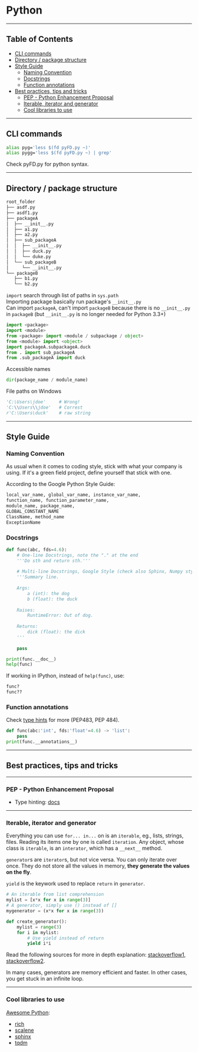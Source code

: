<!-- omit in toc -->
# Python

-------

<!-- omit in toc -->
## Table of Contents

- [CLI commands](#cli-commands)
- [Directory / package structure](#directory--package-structure)
- [Style Guide](#style-guide)
  - [Naming Convention](#naming-convention)
  - [Docstrings](#docstrings)
  - [Function annotations](#function-annotations)
- [Best practices, tips and tricks](#best-practices-tips-and-tricks)
  - [PEP - Python Enhancement Proposal](#pep---python-enhancement-proposal)
  - [Iterable, iterator and generator](#iterable-iterator-and-generator)
  - [Cool libraries to use](#cool-libraries-to-use)

-------

## CLI commands

```bash
alias pyg='less $(fd pyFD.py ~)'
alias pygg='less $(fd pyFD.py ~) | grep'
```

Check pyFD.py for python syntax.

-------

## Directory / package structure

```bash
root_folder
├── asdf.py
├── asdf1.py
├── packageA
│  ├── __init__.py
│  ├── a1.py
│  ├── a2.py
│  ├── sub_packageA
│  │  ├── __init__.py
│  │  ├── duck.py
│  │  └── duke.py
│  └── sub_packageB
│     └── __init__.py
└── packageB
   ├── b1.py
   └── b2.py
```

```import``` search through list of paths in ```sys.path```  
Importing package basically run package's ```__init__.py```  
Can import `packageA`, can't import `packageB` because there is no ```__init__.py``` in `packageB` (but ```__init__.py``` is no longer needed for Python 3.3+)

```python
import <package>
import <module>
from <package> import <module / subpackage / object>
from <module> import <object>
import packageA.subpackageA.duck
from . import sub_packageA
from .sub_packageA import duck
```

Accessible names

```python
dir(package_name / module_name)
```

File paths on Windows

```python
'C:\Users\jdoe'     # Wrong!
'C:\\Users\\jdoe'   # Correst
r'C:\Users\duck'    # raw string
```

-------

## Style Guide

### Naming Convention

As usual when it comes to coding style, stick with what your company is using. If it's a green field project, define yourself that stick with one.

According to the Google Python Style Guide:

```python
local_var_name, global_var_name, instance_var_name,
function_name, function_parameter_name,
module_name, package_name,
GLOBAL_CONSTANT_NAME
ClassName, method_name
ExceptionName
```

### Docstrings

```python
def func(abc, fds=4.6):
    # One-line Docstrings, note the "." at the end
    '''Do sth and return sth.'''
    
    # Multi-line Docstrings, Google Style (check also Sphinx, Numpy style)
    '''Summary line.
    
    Args:
        a (int): the dog
        b (float): the duck
    
    Raises:
        RuntimeError: Out of dog.
        
    Returns:
        dick (float): the dick
    '''
    
    pass

print(func.__doc__)
help(func)
```

If working in IPython, instead of `help(func)`, use:

```python
func?
func??
```

### Function annotations

Check [type hints](https://docs.python.org/3/library/typing.html) for more (PEP483, PEP 484).

```python
def func(abc:'int', fds:'float'=4.6) -> 'list':
    pass
print(func.__annotations__)
```

-------

## Best practices, tips and tricks

-------

### PEP - Python Enhancement Proposal

- Type hinting: [docs](https://docs.python.org/3/library/typing.html)

-------

### Iterable, iterator and generator

Everything you can use `for... in...` on is an `iterable`, eg., lists, strings, files. Reading its items one by one is called `iteration`. Any object, whose class is `iterable`, is an `interator`, which has a `__next__` method.

`generator`s are `iterator`s, but not vice versa. You can only iterate over once. They do not store all the values in memory, **they generate the values on the fly**.

`yield` is the keywork used to replace `return` in `generator`.

```python
# An iterable from list comprehension
mylist = [x*x for x in range(3)]
# A generator, simply use () instead of []
mygenerator = (x*x for x in range(3))

def create_generator():
    mylist = range(3)
    for i in mylist:
        # Use yield instead of return
        yield i*i
```

Read the following sources for more in depth explanation: [stackoverflow1](https://stackoverflow.com/questions/231767/what-does-the-yield-keyword-do), [stackoverflow2](https://stackoverflow.com/questions/2776829/difference-between-pythons-generators-and-iterators).

In many cases, generators are memory efficient and faster. In other cases, you get stuck in an infinite loop.

-------

### Cool libraries to use

[Awesome Python](https://github.com/vinta/awesome-python):

- [rich](https://github.com/Textualize/rich)
- [scalene](https://github.com/plasma-umass/scalene)
- [sphinx](https://github.com/sphinx-doc/sphinx/)
- [tqdm](https://github.com/tqdm/tqdm)
